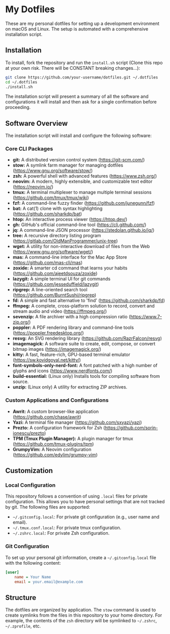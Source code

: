 # My Dotfiles

These are my personal dotfiles for setting up a development environment on macOS and Linux. The setup is automated with a comprehensive installation script.

## Installation

To install, fork the repository and run the `install.sh` script (Clone this repo at your own risk. There will be CONSTANT breaking changes...):

```bash
git clone https://github.com/your-username/dotfiles.git ~/.dotfiles
cd ~/.dotfiles
./install.sh
```

The installation script will present a summary of all the software and configurations it will install and then ask for a single confirmation before proceeding.

## Software Overview

The installation script will install and configure the following software:

### Core CLI Packages

- **git:** A distributed version control system (https://git-scm.com/)
- **stow:** A symlink farm manager for managing dotfiles (https://www.gnu.org/software/stow/)
- **zsh:** A powerful shell with advanced features (https://www.zsh.org/)
- **neovim:** A modern, highly extensible, and customizable text editor (https://neovim.io/)
- **tmux:** A terminal multiplexer to manage multiple terminal sessions (https://github.com/tmux/tmux/wiki)
- **fzf:** A command-line fuzzy finder (https://github.com/junegunn/fzf)
- **bat:** A cat(1) clone with syntax highlighting (https://github.com/sharkdp/bat)
- **htop:** An interactive process viewer (https://htop.dev/)
- **gh:** GitHub's official command-line tool (https://cli.github.com/)
- **jq:** A command-line JSON processor (https://stedolan.github.io/jq/)
- **tree:** A recursive directory listing program (https://gitlab.com/OldManProgrammer/unix-tree)
- **wget:** A utility for non-interactive download of files from the Web (https://www.gnu.org/software/wget/)
- **mas:** A command-line interface for the Mac App Store (https://github.com/mas-cli/mas)
- **zoxide:** A smarter cd command that learns your habits (https://github.com/ajeetdsouza/zoxide)
- **lazygit:** A simple terminal UI for git commands (https://github.com/jesseduffield/lazygit)
- **ripgrep:** A line-oriented search tool (https://github.com/BurntSushi/ripgrep)
- **fd:** A simple and fast alternative to 'find' (https://github.com/sharkdp/fd)
- **ffmpeg:** A complete, cross-platform solution to record, convert and stream audio and video (https://ffmpeg.org/)
- **sevenzip:** A file archiver with a high compression ratio (https://www.7-zip.org/)
- **poppler:** A PDF rendering library and command-line tools (https://poppler.freedesktop.org/)
- **resvg:** An SVG rendering library (https://github.com/RazrFalcon/resvg)
- **imagemagick:** A software suite to create, edit, compose, or convert bitmap images (https://imagemagick.org/)
- **kitty:** A fast, feature-rich, GPU-based terminal emulator (https://sw.kovidgoyal.net/kitty/)
- **font-symbols-only-nerd-font:** A font patched with a high number of glyphs and icons (https://www.nerdfonts.com/)
- **build-essential:** (Linux only) Installs tools for compiling software from source.
- **unzip:** (Linux only) A utility for extracting ZIP archives.

### Custom Applications and Configurations

- **Awrit:** A custom browser-like application (https://github.com/chase/awrit)
- **Yazi:** A terminal file manager (https://github.com/sxyazi/yazi)
- **Prezto:** A configuration framework for Zsh (https://github.com/sorin-ionescu/prezto)
- **TPM (Tmux Plugin Manager):** A plugin manager for tmux (https://github.com/tmux-plugins/tpm)
- **GrumpyVim:** A Neovim configuration (https://github.com/edylim/grumpy-vim)

## Customization

### Local Configuration

This repository follows a convention of using `.local` files for private configuration. This allows you to have personal settings that are not tracked by git. The following files are supported:

- `~/.gitconfig.local`: For private git configuration (e.g., user name and email).
- `~/.tmux.conf.local`: For private tmux configuration.
- `~/.zshrc.local`: For private Zsh configuration.

### Git Configuration

To set up your personal git information, create a `~/.gitconfig.local` file with the following content:

```ini
[user]
    name = Your Name
    email = your.email@example.com
```

## Structure

The dotfiles are organized by application. The `stow` command is used to create symlinks from the files in this repository to your home directory. For example, the contents of the `zsh` directory will be symlinked to `~/.zshrc`, `~/.zprofile`, etc.